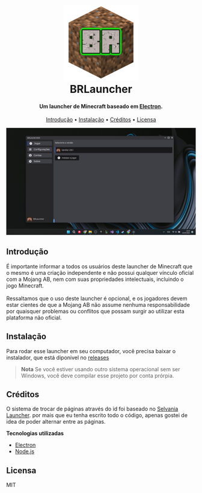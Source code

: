 
<h1 align="center">
  <br>
  <img src="./.github/images/icon.png" alt="BRLauncher" width="200">
  <br>
  BRLauncher
  <br>
</h1>

<h4 align="center">Um launcher de Minecraft baseado em <a href="https://www.electronjs.org/" target="_blank">Electron</a>.</h4>

<p align="center">
  <a href="#introdução">Introdução</a> •
  <a href="#instalação">Instalação</a> •
  <a href="#créditos">Créditos</a> •
  <a href="#licensa">Licensa</a>
</p>

![screenshot](./.github/images/brlauncher1.png)

## Introdução

É importante informar a todos os usuários deste launcher de Minecraft que o mesmo é uma criação independente e não possui qualquer vínculo oficial com a Mojang AB, nem com suas propriedades intelectuais, incluindo o jogo Minecraft.<br><br>Ressaltamos que o uso deste launcher é opcional, e os jogadores devem estar cientes de que a Mojang AB não assume nenhuma responsabilidade por quaisquer problemas ou conflitos que possam surgir ao utilizar esta plataforma não oficial.

## Instalação

Para rodar esse launcher em seu computador, você precisa baixar o instalador, que está diponivel no [releases](https://github.com/VOTRON157/BRLauncher/releases)

> **Nota**
> Se você estiver usando outro sistema operacional sem ser Windows, você deve compilar esse projeto por conta prórpia.

## Créditos

O sistema de trocar de páginas através do id foi baseado no [Selvania Launcher](https://github.com/luuxis/Selvania-Launcher). por mais que eu tenha escrito todo o código, apenas gostei de idea de poder alternar entre as páginas.

**Tecnologias utilizadas**

- [Electron](https://www.electronjs.org/)
- [Node.js](https://nodejs.org/)

## Licensa

MIT
